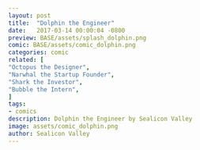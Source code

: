 ```yaml
---
layout: post
title:  "Dolphin the Engineer"
date:   2017-03-14 00:00:04 -0800
preview: BASE/assets/splash_dolphin.png
comic: BASE/assets/comic_dolphin.png
categories: comic
related: [
"Octopus the Designer",
"Narwhal the Startup Founder",
"Shark the Investor",
"Bubble the Intern",
]
tags:
- comics
description: Dolphin the Engineer by Sealicon Valley
image: assets/comic_dolphin.png
author: Sealicon Valley
---
```

